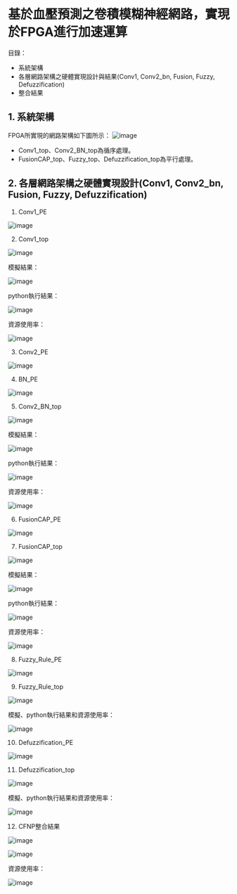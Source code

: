 # 基於血壓預測之卷積模糊神經網路，實現於FPGA進行加速運算

目錄：
- 系統架構
- 各層網路架構之硬體實現設計與結果(Conv1, Conv2_bn, Fusion, Fuzzy, Defuzzification)
- 整合結果

## 1. 系統架構
FPGA所實現的網路架構如下圖所示：
![image](https://github.com/Slaung/Blood-Pressure-Estimation-CFNP-Implement-FPGA/blob/main/Figure/Figure1.png)

- Conv1_top、Conv2_BN_top為循序處理。
- FusionCAP_top、Fuzzy_top、Defuzzification_top為平行處理。

## 2. 各層網路架構之硬體實現設計(Conv1, Conv2_bn, Fusion, Fuzzy, Defuzzification)
1. Conv1_PE

![image](https://github.com/Slaung/Blood-Pressure-Estimation-CFNP-Implement-FPGA/blob/main/Figure/Figure2.png)

2. Conv1_top

![image](https://github.com/Slaung/Blood-Pressure-Estimation-CFNP-Implement-FPGA/blob/main/Figure/Figure3.png)

模擬結果：

![image](https://github.com/Slaung/Blood-Pressure-Estimation-CFNP-Implement-FPGA/blob/main/Figure/Figure13.png)

python執行結果：

![image](https://github.com/Slaung/Blood-Pressure-Estimation-CFNP-Implement-FPGA/blob/main/Figure/Figure14.png)

資源使用率：

![image](https://github.com/Slaung/Blood-Pressure-Estimation-CFNP-Implement-FPGA/blob/main/Figure/Figure15.png)

3. Conv2_PE

![image](https://github.com/Slaung/Blood-Pressure-Estimation-CFNP-Implement-FPGA/blob/main/Figure/Figure4.png)

4. BN_PE

![image](https://github.com/Slaung/Blood-Pressure-Estimation-CFNP-Implement-FPGA/blob/main/Figure/Figure5.png)

5. Conv2_BN_top

![image](https://github.com/Slaung/Blood-Pressure-Estimation-CFNP-Implement-FPGA/blob/main/Figure/Figure6.png)

模擬結果：

![image](https://github.com/Slaung/Blood-Pressure-Estimation-CFNP-Implement-FPGA/blob/main/Figure/Figure16.png)

python執行結果：

![image](https://github.com/Slaung/Blood-Pressure-Estimation-CFNP-Implement-FPGA/blob/main/Figure/Figure17.png)

資源使用率：

![image](https://github.com/Slaung/Blood-Pressure-Estimation-CFNP-Implement-FPGA/blob/main/Figure/Figure18.png)

6. FusionCAP_PE

![image](https://github.com/Slaung/Blood-Pressure-Estimation-CFNP-Implement-FPGA/blob/main/Figure/Figure7.png)

7. FusionCAP_top

![image](https://github.com/Slaung/Blood-Pressure-Estimation-CFNP-Implement-FPGA/blob/main/Figure/Figure8.png)

模擬結果：

![image](https://github.com/Slaung/Blood-Pressure-Estimation-CFNP-Implement-FPGA/blob/main/Figure/Figure19.png)

python執行結果：

![image](https://github.com/Slaung/Blood-Pressure-Estimation-CFNP-Implement-FPGA/blob/main/Figure/Figure20.png)

資源使用率：

![image](https://github.com/Slaung/Blood-Pressure-Estimation-CFNP-Implement-FPGA/blob/main/Figure/Figure21.png)

8. Fuzzy_Rule_PE

![image](https://github.com/Slaung/Blood-Pressure-Estimation-CFNP-Implement-FPGA/blob/main/Figure/Figure9.png)

9. Fuzzy_Rule_top

![image](https://github.com/Slaung/Blood-Pressure-Estimation-CFNP-Implement-FPGA/blob/main/Figure/Figure10.png)

模擬、python執行結果和資源使用率：

![image](https://github.com/Slaung/Blood-Pressure-Estimation-CFNP-Implement-FPGA/blob/main/Figure/Figure22.png)

10. Defuzzification_PE

![image](https://github.com/Slaung/Blood-Pressure-Estimation-CFNP-Implement-FPGA/blob/main/Figure/Figure11.png)

11. Defuzzification_top
   
![image](https://github.com/Slaung/Blood-Pressure-Estimation-CFNP-Implement-FPGA/blob/main/Figure/Figure12.png)

模擬、python執行結果和資源使用率：

![image](https://github.com/Slaung/Blood-Pressure-Estimation-CFNP-Implement-FPGA/blob/main/Figure/Figure23.png)

12. CFNP整合結果

![image](https://github.com/Slaung/Blood-Pressure-Estimation-CFNP-Implement-FPGA/blob/main/Figure/Figure24.png)

![image](https://github.com/Slaung/Blood-Pressure-Estimation-CFNP-Implement-FPGA/blob/main/Figure/Figure25.png)

資源使用率：

![image](https://github.com/Slaung/Blood-Pressure-Estimation-CFNP-Implement-FPGA/blob/main/Figure/Figure26.png)
